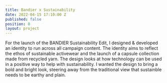 ```yaml
---
title: Bandier x Sustainability
date: 2022-04-15 17:10:00 Z
published: false
position: 0
layout: project
---
```


For the launch of the BANDIER Sustainability Edit, I designed & developed an identity to run across all campaign content. The identity aims to reflect the ethos of sustainable activewear and the launch of a capsule collection made from recycled yarn. The design looks at how technology can be used in a positive way to help with sustainability. I wanted the design to bring a bold and bright look, steering away from the traditional view that sustainble needs to be earthy and plain.